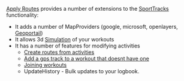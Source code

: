 [Apply Routes](http://sporttracks.myosotissp.com/applyroutesplugin.html) provides a number of extensions to the [SportTracks](http://www.zonefivesoftware.com/SportTracks) functionality:
  * It adds a number of MapProviders (google, microsoft, openlayers, [Geoportail](Geoportail.md))
  * It allows 3d [Simulation](Simulation.md) of your workouts
  * It has a number of features for modifying activities
    * [Create routes from activities](CreateRoutes.md)
    * [Add a gps track to a workout that doesnt have one](ApplyRoutes.md)
    * [Joining workouts](JoinWorkouts.md)
    * UpdateHistory - Bulk updates to your logbook.